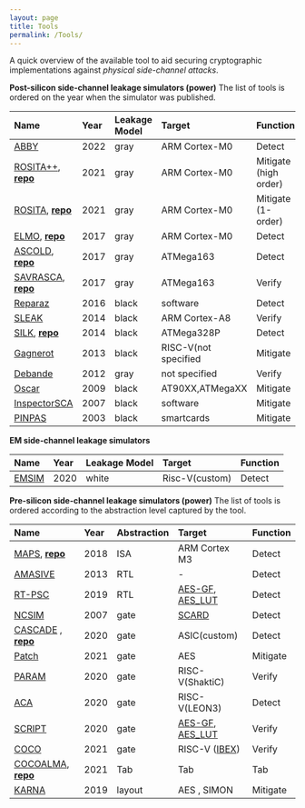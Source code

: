 ```yaml
---
layout: page
title: Tools
permalink: /Tools/
---
```



A quick overview of the available tool to aid securing cryptographic implementations against *physical side-channel attacks*. 



**Post-silicon side-channel leakage simulators (power)**
The list of tools is ordered on the year when the simulator was published. 

|**Name**      | **Year**|**Leakage Model**|**Target**|**Function** |
|:--------------|:-------|:------|:--------------|:--------------|
|[ABBY](https://eprint.iacr.org/2021/1569)    | 2022    | gray        | ARM Cortex-M0| Detect     |
|[ROSITA++](https://eprint.iacr.org/2021/1181), [**repo**](https://github.com/0xADE1A1DE/Rositaplusplus)| 2021    | gray        | ARM Cortex-M0| Mitigate (high order)|
|[ROSITA](https://eprint.iacr.org/2019/1445), [**repo**](https://github.com/0xADE1A1DE/Rosita)  | 2021    | gray        | ARM Cortex-M0| Mitigate (1-order)|
|[ELMO](https://eprint.iacr.org/2016/517), [**repo**](https://github.com/sca-research/ELMO)   | 2017    | gray        | ARM Cortex-M0| Detect     |
|[ASCOLD](https://eprint.iacr.org/2017/345), [**repo**](https://github.com/nikita-veshchikov/ascold) | 2017    | gray        | ATMega163    | Detect     |
|[SAVRASCA](https://ieeexplore.ieee.org/document/7961951), [**repo**](https://github.com/nikita-veshchikov/savrasca)| 2017    | gray        | ATMega163    | Verify    |
|[Reparaz](https://www.iacr.org/archive/fse2016/97830195/97830195.pdf) | 2016    | black       | software     | Detect|
|[SLEAK](https://www.mitre.org/publications/technical-papers/sleak-a-side-channel-leakage-evaluator-and-analysis-kit)|2014   | black | ARM Cortex-A8 | Verify |
|[SILK](https://dl.acm.org/doi/10.1145/2689702.2689706), [**repo**](https://github.com/nikita-veshchikov/silk)|2014   | black  |ATMega328P|Detect|
|[Gagnerot](http://aurore.unilim.fr/ori-oai-search/notice/view/unilim-ori-59315)    | 2013 |     black  | RISC-V(not specified|  Mitigate   |
|[Debande](https://eprint.iacr.org/2012/703.pdf) | 2012    | gray        |not specified| Verify |
|[Oscar](https://dl.acm.org/doi/10.1109/CSE.2009.119)  | 2009    | black       |AT90XX,ATMegaXX | Mitigate|
|[InspectorSCA](https://www.riscure.com/security-tools/inspector-sca)|2007 | black       |software | Mitigate|
|[PINPAS](https://research.utwente.nl/en/publications/pinpas-a-tool-for-power-analysis-of-smartcards)     |2003  | black       |smartcards  | Mitigate|

**EM side-channel leakage simulators**




|**Name**      | **Year**|**Leakage Model**|**Target**|**Function** |
|:--------------|:-------|:------|:--------------|:--------------|
|[EMSIM](https://ieeexplore.ieee.org/document/9065440)    | 2020    | white        | Risc-V(custom)| Detect     |

**Pre-silicon side-channel leakage simulators (power)**
The list of tools is ordered according to the abstraction level captured by the tool. 

|**Name**        | **Year**|**Abstraction**|**Target**    |**Function** |
|:--------------|:---------|:-----------|:--------------|:--------------|
|[MAPS](https://link.springer.com/chapter/10.1007/978-3-319-89641-0_5), [**repo**](https://github.com/cryptolu/maps)      | 2018    | ISA          | ARM Cortex M3              |  Detect     |
|[AMASIVE](https://link.springer.com/chapter/10.1007/978-3-642-42001-6_12)   | 2013    | RTL          |      -                     |  Detect     |
|[RT-PSC](https://jin.ece.ufl.edu/papers/VTS19.pdf)    | 2019    | RTL          |[AES-GF](http://www.aoki.ecei.tohoku.ac.jp/crypto/web/cores.html),  [AES_LUT](http://satoh.cs.uec.ac.jp/SAKURA/hardware/SAKURA-G.html)|Detect|
|[NCSIM](https://citeseerx.ist.psu.edu/viewdoc/download?doi=10.1.1.113.638&rep=rep1&type=pdf)|2007|gate|[SCARD](https://cordis.europa.eu/project/id/507270)|Detect|
|[CASCADE](https://www.esat.kuleuven.be/cosic/publications/article-3204.pdf) , [**repo**](https://github.com/dsijacic/CASCADE)| 2020   |  gate |ASIC(custom)|Detect|
| [Patch](https://link.springer.com/article/10.1007/s11227-021-03927-w) | 2021 | gate     | AES                               | Mitigate |
|[PARAM](https://arxiv.org/abs/1911.08813)     | 2020    | gate         |RISC-V(ShaktiC)             | Verify     |
|[ACA](https://eprint.iacr.org/2020/1192)       | 2020    | gate         |RISC-V(LEON3)               | Detect|
|[SCRIPT](https://dl.acm.org/doi/10.1145/3383445)    | 2020    | gate         |[AES-GF](http://www.aoki.ecei.tohoku.ac.jp/crypto/web/cores.html), [AES_LUT](http://satoh.cs.uec.ac.jp/SAKURA/hardware/SAKURA-G.html)| Verify       |
| [COCO](https://pure.tugraz.at/ws/portalfiles/portal/30823144/main.pdf) |2021|gate|RISC-V ([IBEX](https://github.com/lowRISC/ibex))|Verify|
|[COCOALMA](https://graz.pure.elsevier.com/en/publications/cocoalma-a-versatile-masking-verifier), [**repo**](https://github.com/IAIK/coco-alma)| 2021 | Tab |Tab|Tab|
|[KARNA](https://ieeexplore.ieee.org/document/8942173)   | 2019 | layout   |AES , SIMON                | Mitigate |


